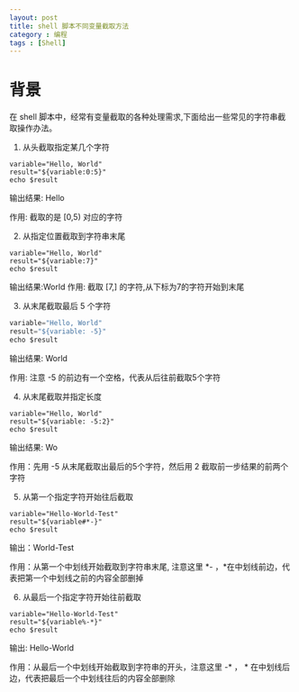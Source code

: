 ```yaml
---
layout: post
title: shell 脚本不同变量截取方法
category : 编程
tags : [Shell]
---
```


# 背景

在 shell 脚本中，经常有变量截取的各种处理需求,下面给出一些常见的字符串截取操作办法。

1. 从头截取指定某几个字符
```commandline
variable="Hello, World"
result="${variable:0:5}"
echo $result
```
输出结果: Hello

作用: 截取的是 [0,5) 对应的字符

2. 从指定位置截取到字符串末尾
```commandline
variable="Hello, World"
result="${variable:7}"
echo $result
```
输出结果:World
作用: 截取 [7,] 的字符,从下标为7的字符开始到末尾

3. 从末尾截取最后 5 个字符
```python
variable="Hello, World"
result="${variable: -5}"
echo $result
```
输出结果: World

作用: 注意 -5 的前边有一个空格，代表从后往前截取5个字符

4. 从末尾截取并指定长度
```commandline
variable="Hello, World"
result="${variable: -5:2}"
echo $result
```
输出结果: Wo 

作用：先用 -5 从末尾截取出最后的5个字符，然后用 2 截取前一步结果的前两个字符

5. 从第一个指定字符开始往后截取
```commandline
variable="Hello-World-Test"
result="${variable#*-}"
echo $result
```
输出：World-Test

作用：从第一个中划线开始截取到字符串末尾, 注意这里 *- ，*在中划线前边，代表把第一个中划线之前的内容全部删掉

6. 从最后一个指定字符开始往前截取
```commandline
variable="Hello-World-Test"
result="${variable%-*}"
echo $result
```
输出: Hello-World

作用：从最后一个中划线开始截取到字符串的开头，注意这里 -* ， * 在中划线后边，代表把最后一个中划线往后的内容全部删除

